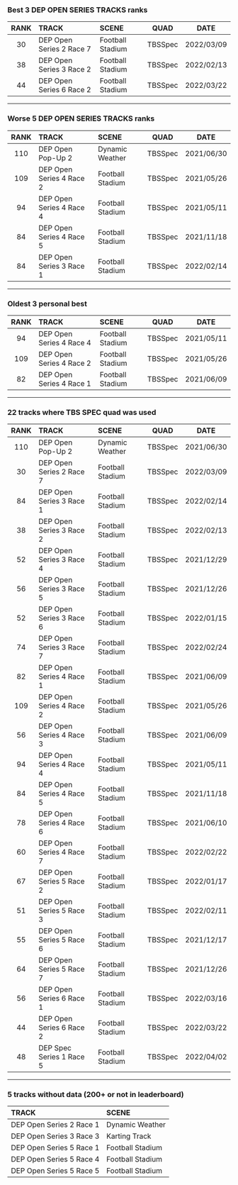 ### Best 3 DEP OPEN SERIES TRACKS ranks
|RANK|TRACK|SCENE|QUAD|DATE|
|:---:|:---|:---|:---:|:---:|
|30|DEP Open Series 2 Race 7|Football Stadium|TBSSpec|2022/03/09|
|38|DEP Open Series 3 Race 2|Football Stadium|TBSSpec|2022/02/13|
|44|DEP Open Series 6 Race 2|Football Stadium|TBSSpec|2022/03/22|
---
### Worse 5 DEP OPEN SERIES TRACKS ranks
|RANK|TRACK|SCENE|QUAD|DATE|
|:---:|:---|:---|:---:|:---:|
|110|DEP Open Pop-Up 2|Dynamic Weather|TBSSpec|2021/06/30|
|109|DEP Open Series 4 Race 2|Football Stadium|TBSSpec|2021/05/26|
|94|DEP Open Series 4 Race 4|Football Stadium|TBSSpec|2021/05/11|
|84|DEP Open Series 4 Race 5|Football Stadium|TBSSpec|2021/11/18|
|84|DEP Open Series 3 Race 1|Football Stadium|TBSSpec|2022/02/14|
---
### Oldest 3 personal best
|RANK|TRACK|SCENE|QUAD|DATE|
|:---:|:---|:---|:---:|:---:|
|94|DEP Open Series 4 Race 4|Football Stadium|TBSSpec|2021/05/11|
|109|DEP Open Series 4 Race 2|Football Stadium|TBSSpec|2021/05/26|
|82|DEP Open Series 4 Race 1|Football Stadium|TBSSpec|2021/06/09|
---
### 22 tracks where TBS SPEC quad was used
|RANK|TRACK|SCENE|QUAD|DATE|
|:---:|:---|:---|:---:|:---:|
|110|DEP Open Pop-Up 2|Dynamic Weather|TBSSpec|2021/06/30|
|30|DEP Open Series 2 Race 7|Football Stadium|TBSSpec|2022/03/09|
|84|DEP Open Series 3 Race 1|Football Stadium|TBSSpec|2022/02/14|
|38|DEP Open Series 3 Race 2|Football Stadium|TBSSpec|2022/02/13|
|52|DEP Open Series 3 Race 4|Football Stadium|TBSSpec|2021/12/29|
|56|DEP Open Series 3 Race 5|Football Stadium|TBSSpec|2021/12/26|
|52|DEP Open Series 3 Race 6|Football Stadium|TBSSpec|2022/01/15|
|74|DEP Open Series 3 Race 7|Football Stadium|TBSSpec|2022/02/24|
|82|DEP Open Series 4 Race 1|Football Stadium|TBSSpec|2021/06/09|
|109|DEP Open Series 4 Race 2|Football Stadium|TBSSpec|2021/05/26|
|56|DEP Open Series 4 Race 3|Football Stadium|TBSSpec|2021/06/09|
|94|DEP Open Series 4 Race 4|Football Stadium|TBSSpec|2021/05/11|
|84|DEP Open Series 4 Race 5|Football Stadium|TBSSpec|2021/11/18|
|78|DEP Open Series 4 Race 6|Football Stadium|TBSSpec|2021/06/10|
|60|DEP Open Series 4 Race 7|Football Stadium|TBSSpec|2022/02/22|
|67|DEP Open Series 5 Race 2|Football Stadium|TBSSpec|2022/01/17|
|51|DEP Open Series 5 Race 3|Football Stadium|TBSSpec|2022/02/11|
|55|DEP Open Series 5 Race 6|Football Stadium|TBSSpec|2021/12/17|
|64|DEP Open Series 5 Race 7|Football Stadium|TBSSpec|2021/12/26|
|56|DEP Open Series 6 Race 1|Football Stadium|TBSSpec|2022/03/16|
|44|DEP Open Series 6 Race 2|Football Stadium|TBSSpec|2022/03/22|
|48|DEP Spec Series 1 Race 5|Football Stadium|TBSSpec|2022/04/02|
---
### 5 tracks without data (200+ or not in leaderboard)
|TRACK|SCENE|
|:---|:---|
|DEP Open Series 2 Race 1|Dynamic Weather|
|DEP Open Series 3 Race 3|Karting Track|
|DEP Open Series 5 Race 1|Football Stadium|
|DEP Open Series 5 Race 4|Football Stadium|
|DEP Open Series 5 Race 5|Football Stadium|
